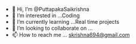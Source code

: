 - 👋 Hi, I’m @PuttapakaSaikrishna
- 👀 I’m interested in ...Coding 
- 🌱 I’m currently learning ...Real time projects
- 💞️ I’m looking to collaborate on ...
- 📫 How to reach me ...
skrishna694@gmail.com

<!---
PuttapakaSaikrishna/PuttapakaSaikrishna is a ✨ special ✨ repository because its `README.md` (this file) appears on your GitHub profile.
You can click the Preview link to take a look at your changes.
--->
